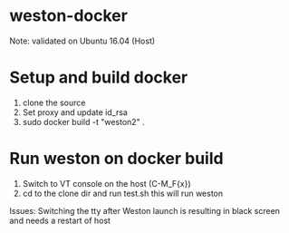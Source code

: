 # weston-docker

Note: validated on Ubuntu 16.04 (Host)


# Setup and build docker

1) clone the source
2) Set proxy and update id_rsa
3) sudo docker build -t "weston2" .

# Run weston on docker build

1) Switch to VT console on the host (C-M_F{x})
2) cd to the clone dir and run test.sh
this will run weston


Issues:
Switching the tty after Weston launch is resulting in black screen and needs a restart of host
